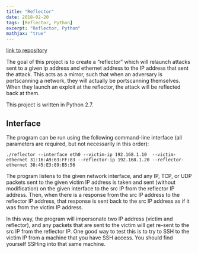 ```yaml
---
title: "Reflector"
date: 2018-02-20
tags: [Reflector, Python]
excerpt: "Reflector, Python" 
mathjax: "true"
---
```


[link to repository](https://github.com/AchyuthaBharadwaj/Reflector-python)

The goal of this project is to create a “reflector” which will relaunch attacks sent to a given ip address and ethernet address to the IP address that sent the attack. This acts as a mirror, such that when an adversary is portscanning a network, they will actually be portscanning themselves. When they launch an exploit at the reflector, the attack will be reflected back at them.

This project is written in Python 2.7.

## Interface

The program can be run using the following command-line interface (all parameters are required, but not necessarily in this order):

    ./reflector --interface eth0 --victim-ip 192.168.1.10  --victim-ethernet 31:16:A9:63:FF:83 --reflector-ip 192.168.1.20 --reflector-ethernet 38:45:E3:89:B5:56

The program listens to the given network interface, and any IP, TCP, or UDP packets sent to the given victim IP address is taken and sent (without modification) on the given interface to the src IP from the reflector IP address. Then, when there is a response from the src IP address to the reflector IP address, that response is sent back to the src IP address as if it was from the victim IP address.

In this way, the program will impersonate two IP address (victim and reflector), and any packets that are sent to the victim will get re-sent to the src IP from the reflector IP. One good way to test this is to try to SSH to the victim IP from a machine that you have SSH access. You should find yourself SSHing into that same machine.